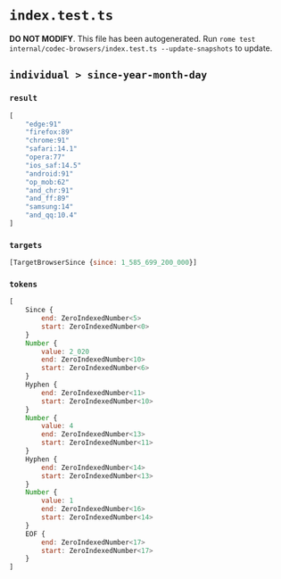 # `index.test.ts`

**DO NOT MODIFY**. This file has been autogenerated. Run `rome test internal/codec-browsers/index.test.ts --update-snapshots` to update.

## `individual > since-year-month-day`

### `result`

```javascript
[
	"edge:91"
	"firefox:89"
	"chrome:91"
	"safari:14.1"
	"opera:77"
	"ios_saf:14.5"
	"android:91"
	"op_mob:62"
	"and_chr:91"
	"and_ff:89"
	"samsung:14"
	"and_qq:10.4"
]
```

### `targets`

```javascript
[TargetBrowserSince {since: 1_585_699_200_000}]
```

### `tokens`

```javascript
[
	Since {
		end: ZeroIndexedNumber<5>
		start: ZeroIndexedNumber<0>
	}
	Number {
		value: 2_020
		end: ZeroIndexedNumber<10>
		start: ZeroIndexedNumber<6>
	}
	Hyphen {
		end: ZeroIndexedNumber<11>
		start: ZeroIndexedNumber<10>
	}
	Number {
		value: 4
		end: ZeroIndexedNumber<13>
		start: ZeroIndexedNumber<11>
	}
	Hyphen {
		end: ZeroIndexedNumber<14>
		start: ZeroIndexedNumber<13>
	}
	Number {
		value: 1
		end: ZeroIndexedNumber<16>
		start: ZeroIndexedNumber<14>
	}
	EOF {
		end: ZeroIndexedNumber<17>
		start: ZeroIndexedNumber<17>
	}
]
```
